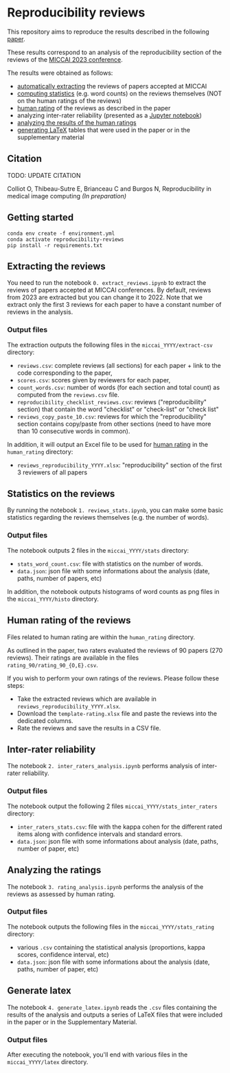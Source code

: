 # Reproducibility reviews

This repository aims to reproduce the results described in the following [paper](#Citation). 

These results correspond to an analysis of the reproducibility section of the reviews of the [MICCAI 2023 conference](https://conferences.miccai.org/2023/papers/).

The results were obtained as follows:
- [automatically extracting](#Extracting-the-reviews) the reviews of papers accepted at MICCAI
- [computing statistics](#Statistics-on-the-reviews) (e.g. word counts) on the reviews themselves (NOT on the human ratings of the reviews)
- [human rating](#Human-rating-of-the-reviews) of the reviews as described in the paper
- analyzing inter-rater reliability (presented as a [Jupyter notebook](#Inter-rater-reliability))
- [analyzing the results of the human ratings](#Analyzing-the-ratings)
- [generating LaTeX](generate-latex) tables that were used in the paper or in the supplementary material 

## Citation

TODO: UPDATE CITATION

Colliot O, Thibeau-Sutre E, Brianceau C and Burgos N, Reproducibility in medical image computing *(In preparation)*

## Getting started

```
conda env create -f environment.yml
conda activate reproducibility-reviews
pip install -r requirements.txt
```

## Extracting the reviews

You need to run the notebook `0. extract_reviews.ipynb` to extract the reviews of papers accepted at MICCAI conferences. By default, reviews from 2023 are extracted but you can change it to 2022. Note that we extract only the first 3 reviews for each paper to have a constant number of reviews in the analysis.

### Output files

The extraction outputs the following files in the `miccai_YYYY/extract-csv` directory:
- `reviews.csv`: complete reviews (all sections) for each paper + link to the code corresponding to the paper,
- `scores.csv`: scores given by reviewers for each paper,
- `count_words.csv`: number of words (for each section and total count) as computed from the `reviews.csv` file.
- `reproducibility_checklist_reviews.csv`: reviews ("reproducibility" section) that contain the word "checklist" or "check-list" or "check list"
- `reviews_copy_paste_10.csv`: reviews for which the "reproducibility" section contains copy/paste from other sections (need to have more than 10 consecutive words in common).

In addition, it will output an Excel file to be used for [human rating](Human-rating-of-the-reviews) in the `human_rating` directory:
- `reviews_reproducibility_YYYY.xlsx`: "reproducibility" section of the first 3 reviewers of all papers


## Statistics on the reviews

By running the notebook `1. reviews_stats.ipynb`, you can make some basic statistics regarding the reviews themselves (e.g. the number of words).

### Output files 

The notebook outputs 2 files in the `miccai_YYYY/stats` directory:
- `stats_word_count.csv`: file with statistics on the number of words.
- `data.json`: json file with some informations about the analysis (date, paths, number of papers, etc)

In addition, the notebook outputs histograms of word counts as png files in the `miccai_YYYY/histo` directory.

## Human rating of the reviews

Files related to human rating are within the `human_rating` directory.

As outlined in the paper, two raters evaluated the reviews of 90 papers (270 reviews). Their ratings are available in the files `rating_90/rating_90_{O,E}.csv`.

If you wish to perform your own ratings of the reviews. Please follow these steps:
- Take the extracted reviews which are available in `reviews_reproducibility_YYYY.xlsx`.
- Download the `template-rating.xlsx` file and paste the reviews into the dedicated columns.
- Rate the reviews and save the results in a CSV file.

## Inter-rater reliability

The notebook `2. inter_raters_analysis.ipynb` performs analysis of inter-rater reliability.

### Output files 

The notebook output the following 2 files `miccai_YYYY/stats_inter_raters` directory:
- `inter_raters_stats.csv`: file with the kappa cohen for the different rated items along with confidence intervals and standard errors.
- `data.json`: json file with some informations about analysis (date, paths, number of paper, etc)


## Analyzing the ratings

The notebook `3. rating_analysis.ipynb` performs the analysis of the reviews as assessed by human rating.

### Output files 

The notebook outputs the following files in the `miccai_YYYY/stats_rating` directory:
- various `.csv` containing the statistical analysis (proportions, kappa scores, confidence interval, etc)
- `data.json`: json file with some informations about the analysis (date, paths, number of paper, etc)

## Generate latex

The notebook `4. generate_latex.ipynb` reads the `.csv` files containing the results of the analysis and outputs a series of LaTeX files that were included in the paper or in the Supplementary Material.

### Output files 

After executing the notebook, you'll end with various  files in the `miccai_YYYY/latex` directory.
